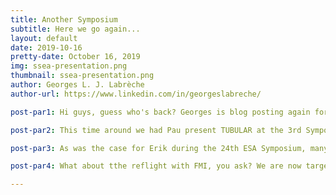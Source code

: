 ```yaml
---
title: Another Symposium
subtitle: Here we go again...
layout: default
date: 2019-10-16
pretty-date: October 16, 2019
img: ssea-presentation.png
thumbnail: ssea-presentation.png
author: Georges L. J. Labrèche
author-url: https://www.linkedin.com/in/georgeslabreche/

post-par1: Hi guys, guess who's back? Georges is blog posting again for an update on more symposium adventures which took place on September 16-18. This blog post is a month late, I know!

post-par2: This time around we had Pau present TUBULAR at the 3rd Symposium on Space Educational Activities in Leicester, UK. Needless to say, he had a great time!

post-par3: As was the case for Erik during the 24th ESA Symposium, many participants encouraged us to go through with a re-flight in order to validate the AAC sampling system (that's the one with the bags, remember?). It's a great motivator to see so many people excited about our experiment even if it's been a while since we launched. One exciting outcome of these two symposiums are the research papers that we will publish, stay tuned!  

post-par4: What about tthe reflight with FMI, you ask? We are now targetting July 2020. This may seem far off but I'm pretty sure that it'ss going to come knocking in a blink of an eye.

---
```


